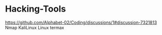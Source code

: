 # Hacking-Tools
https://github.com/Alphabet-02/Coding/discussions/1#discussion-7321813
Nmap
KaliLinux
Linux
termax
